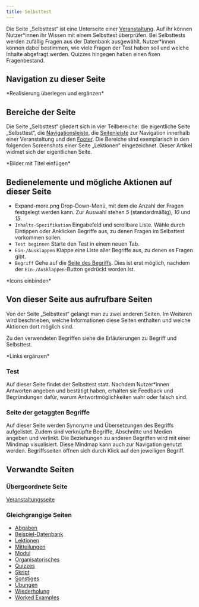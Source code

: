 ```yaml
---
title: Selbsttest
---
```

Die Seite „Selbsttest“ ist eine Unterseite einer [Veranstaltung](event-series.md). Auf ihr können Nutzer\*innen ihr Wissen mit einem Selbsttest überprüfen. Bei Selbsttests werden zufällig Fragen aus der Datenbank ausgewählt. Nutzer\*innen können dabei bestimmen, wie viele Fragen der Test haben soll und welche Inhalte abgefragt werden. Quizzes hingegen haben einen fixen Fragenbestand.

## Navigation zu dieser Seite
\*Realisierung überlegen und ergänzen\*

## Bereiche der Seite
Die Seite „Selbsttest“ gliedert sich in vier Teilbereiche: die eigentliche Seite „Selbsttest“, die [Navigationsleiste](nav-bar.md), die [Seitenleiste](sidebar.md) zur Navigation innerhalb einer Veranstaltung und den [Footer](footer.md). Die Bereiche sind exemplarisch in den folgenden Screenshots einer Seite „Lektionen“ eingezeichnet. Dieser Artikel widmet sich der eigentlichen Seite.

\*Bilder mit Titel einfügen\*

## Bedienelemente und mögliche Aktionen auf dieser Seite
* Expand-more.png Drop-Down-Menü, mit dem die Anzahl der Fragen festgelegt werden kann. Zur Auswahl stehen *5* (standardmäßig), *10* und *15*.
* `Inhalts-Spezifikation` Eingabefeld und scrollbare Liste. Wähle durch Eintippen oder Anklicken Begriffe aus, zu denen Fragen im Selbsttest vorkommen sollen.
* `Test beginnen` Starte den Test in einem neuen Tab.
* `Ein-/Ausklappen` Klappe eine Liste aller Begriffe aus, zu denen es Fragen gibt.
* `Begriff` Gehe auf die [Seite des Begriffs](tag.md). Dies ist erst möglich, nachdem der `Ein-/Ausklappen`-Button gedrückt worden ist.

\*Icons einbinden\*

## Von dieser Seite aus aufrufbare Seiten
Von der Seite „Selbsttest“ gelangt man zu zwei anderen Seiten. Im Weiteren wird beschrieben, welche Informationen diese Seiten enthalten und welche Aktionen dort möglich sind.

Zu den verwendeten Begriffen siehe die Erläuterungen zu Begriff und Selbsttest.

\*Links ergänzen\*

### Test
Auf dieser Seite findet der Selbsttest statt. Nachdem Nutzer\*innen Antworten angeben und bestätigt haben, erhalten sie Feedback und Begründungen dafür, warum Antwortmöglichkeiten wahr oder falsch sind.

### Seite der getaggten Begriffe
Auf dieser Seite werden Synonyme und Übersetzungen des Begriffs aufgelistet. Zudem sind verknüpfte Begriffe, Abschnitte und Medien angeben und verlinkt. Die Beziehungen zu anderen Begriffen wird mit einer Mindmap visualisiert. Diese Mindmap kann auch zur Navigation genutzt werden. Begriffsseiten öffnen sich durch Klick auf den jeweiligen Begriff.

## Verwandte Seiten
### Übergeordnete Seite
[Veranstaltungsseite](event-series.md)

### Gleichgrangige Seiten
* [Abgaben](submissions.md)
* [Beispiel-Datenbank](erdbeere.md)
* [Lektionen](lessons.md)
* [Mitteilungen](announcements.md)
* [Modul](module.md)
* [Organisatorisches](general-information.md)
* [Quizzes](quizzes.md)
* [Skript](manuscript.md)
* [Sonstiges](miscellaneous.md)
* [Übungen](exercises.md)
* [Wiederholung](repetition.md)
* [Worked Examples](worked-examples.md)
